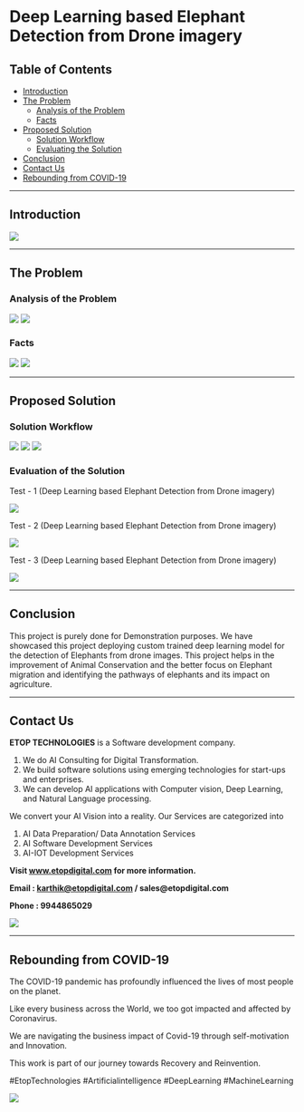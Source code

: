 # Deep Learning based Elephant Detection from Drone imagery

## Table of Contents ##
* [Introduction](https://github.com/Karthikkannan-AI/Deep-Learning-based-Elephant-Detection-from-Drone-imagery/blob/main/README.md#introduction)
* [The Problem](https://github.com/Karthikkannan-AI/Deep-Learning-based-Elephant-Detection-from-Drone-imagery/blob/main/README.md#the-problem)
  * [Analysis of the Problem](https://github.com/Karthikkannan-AI/Deep-Learning-based-Elephant-Detection-from-Drone-imagery/blob/main/README.md#analysis-of-the-problem)
  * [Facts](https://github.com/Karthikkannan-AI/Deep-Learning-based-Elephant-Detection-from-Drone-imagery/blob/main/README.md#facts)
* [Proposed Solution](https://github.com/Karthikkannan-AI/Deep-Learning-based-Elephant-Detection-from-Drone-imagery/blob/main/README.md#proposed-solution)
  * [Solution Workflow](https://github.com/Karthikkannan-AI/Deep-Learning-based-Elephant-Detection-from-Drone-imagery#solution-workflow)
  * [Evaluating the Solution](https://github.com/Karthikkannan-AI/Deep-Learning-based-Elephant-Detection-from-Drone-imagery/blob/main/README.md#evaluation-of-the-solution)
* [Conclusion](https://github.com/Karthikkannan-AI/Deep-Learning-based-Elephant-Detection-from-Drone-imagery/blob/main/README.md#conclusion)
* [Contact Us](https://github.com/Karthikkannan-AI/Deep-Learning-based-Elephant-Detection-from-Drone-imagery/blob/main/README.md#contact-us)
* [Rebounding from COVID-19](https://github.com/Karthikkannan-AI/Deep-Learning-based-Elephant-Detection-from-Drone-imagery/blob/main/README.md#rebounding-from-covid-19)

- - - -

## Introduction ##

<img src="https://github.com/Karthikkannan-AI/Deep-Learning-based-Elephant-Detection-from-Drone-imagery/blob/main/resources/Introduction.jpeg">

- - - -

## The Problem ##

### Analysis of the Problem ###

<img src="https://github.com/Karthikkannan-AI/Deep-Learning-based-Elephant-Detection-from-Drone-imagery/blob/main/resources/Analysis%20of%20the%20Problem%201.jpeg">


<img src="https://github.com/Karthikkannan-AI/Deep-Learning-based-Elephant-Detection-from-Drone-imagery/blob/main/resources/Analysis%20of%20the%20Problem%202.jpeg">


### Facts ###

<img src="https://github.com/Karthikkannan-AI/Deep-Learning-based-Elephant-Detection-from-Drone-imagery/blob/main/resources/Fact%201.jpeg">

<img src="https://github.com/Karthikkannan-AI/Deep-Learning-based-Elephant-Detection-from-Drone-imagery/blob/main/resources/Fact%202.jpeg">

- - - -

## Proposed Solution ##

### Solution Workflow ###

<img src="https://github.com/Karthikkannan-AI/Deep-Learning-based-Elephant-Detection-from-Drone-imagery/blob/main/resources/Solution%20Workflow%201.jpeg">

<img src="https://github.com/Karthikkannan-AI/Deep-Learning-based-Elephant-Detection-from-Drone-imagery/blob/main/resources/Solution%20Workflow%202.jpeg">

<img src="https://github.com/Karthikkannan-AI/Deep-Learning-based-Elephant-Detection-from-Drone-imagery/blob/main/resources/Overview.jpeg">

### Evaluation of the Solution ###

Test - 1 (Deep Learning based Elephant Detection from Drone imagery)

<a href="https://youtu.be/4r1MxU-hWXI" target="_blank"><img src="https://github.com/Karthikkannan-AI/Deep-Learning-based-Elephant-Detection-from-Drone-imagery/blob/main/resources/Elephant%20Detector%20Video%201.png"/></a>

Test - 2 (Deep Learning based Elephant Detection from Drone imagery)

<a href="https://youtu.be/vUKXscDaMro" target="_blank"><img src="https://github.com/Karthikkannan-AI/Deep-Learning-based-Elephant-Detection-from-Drone-imagery/blob/main/resources/Elephant%20Detector%20Video%202.png"/></a>

Test - 3 (Deep Learning based Elephant Detection from Drone imagery)

<a href="https://youtu.be/xzJJUiIE0nk" target="_blank"><img src="https://github.com/Karthikkannan-AI/Deep-Learning-based-Elephant-Detection-from-Drone-imagery/blob/main/resources/Elephant%20Detector%20Video%203.png"/></a>

- - - -

## Conclusion ##

This project is purely done for Demonstration purposes. We have showcased this project deploying custom trained deep learning model for the detection of Elephants from drone images. This project helps in the improvement of Animal Conservation and the better focus on Elephant migration and identifying the pathways of elephants and its impact on agriculture.

- - - -

## Contact Us ##

__ETOP TECHNOLOGIES__ is a Software development company. 
1. We do AI Consulting for Digital Transformation.
2. We build software solutions using emerging technologies for start-ups and enterprises. 
3. We can develop AI applications with Computer vision, Deep Learning, and Natural Language processing.

We convert your AI Vision into a reality. Our Services are categorized into 
1. AI Data Preparation/ Data Annotation Services 
2. AI Software Development Services 
3. AI-IOT Development Services

__Visit www.etopdigital.com for more information.__

__Email : karthik@etopdigital.com / sales@etopdigital.com__
          
__Phone : 9944865029__

<img src="https://github.com/Karthikkannan-AI/Deep-Learning-based-Elephant-Detection-from-Drone-imagery/blob/main/resources/About%20ETOP%20Technologies_Github.png?raw=true">

- - - -

## Rebounding from COVID-19 ##

The COVID-19 pandemic has profoundly influenced the lives of most people on the planet.

Like every business across the World, we too got impacted and affected by Coronavirus.

We are navigating the business impact of Covid-19 through self-motivation and Innovation.

This work is part of our journey towards Recovery and Reinvention.

#EtopTechnologies #Artificialintelligence #DeepLearning #MachineLearning


<img src="https://github.com/Karthikkannan-AI/Deep-Learning-based-Elephant-Detection-from-Drone-imagery/blob/main/resources/CoronaPandemic.jpeg?raw=true">
